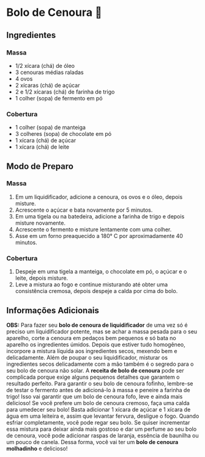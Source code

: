 # Bolo de Cenoura :carrot:



## Ingredientes



### Massa

- 1/2 xícara (chá) de óleo
- 3 cenouras médias raladas
- 4 ovos
- 2 xícaras (chá) de açúcar
- 2 e 1/2 xícaras (chá) de farinha de trigo
- 1 colher (sopa) de fermento em pó



### Cobertura

- 1 colher (sopa) de manteiga
- 3 colheres (sopa) de chocolate em pó
- 1 xícara (chá) de açúcar
- 1 xícara (chá) de leite



## Modo de Preparo



### Massa

1. Em um liquidificador, adicione a cenoura, os ovos e o óleo, depois misture.
2. Acrescente o açúcar e bata novamente por 5 minutos.
3. Em uma tigela ou na batedeira, adicione a farinha de trigo e depois misture novamente.
4. Acrescente o fermento e misture lentamente com uma colher.
5. Asse em um forno preaquecido a 180° C por aproximadamente 40 minutos.



### Cobertura

1. Despeje em uma tigela a manteiga, o chocolate em pó, o açúcar e o leite, depois misture.
2. Leve a mistura ao fogo e continue misturando até obter uma consistência cremosa, depois despeje a calda por cima do bolo.



## Informações Adicionais

**OBS:** Para fazer seu **bolo de cenoura de liquidificador** de  uma vez só é preciso um liquidificador potente, mas se achar a massa  pesada para o seu aparelho, corte a cenoura em pedaços bem pequenos e só bata no aparelho os ingredientes úmidos. Depois que estiver tudo  homogêneo, incorpore a mistura líquida aos ingredientes secos, mexendo  bem e delicadamente. Além de poupar o seu liquidificador, misturar os  ingredientes secos delicadamente com a mão também é o segredo para o seu bolo de cenoura não solar. A **receita de bolo de cenoura** pode ser complicada  porque exige alguns pequenos detalhes que garantem o resultado perfeito. Para garantir o seu bolo de cenoura fofinho, lembre-se de testar o fermento antes de adicioná-lo à massa e peneire a farinha de trigo! Isso vai garantir que um bolo de cenoura fofo, leve e ainda mais delicioso! Se você prefere um bolo de cenoura cremoso, faça uma calda para umedecer seu bolo! Basta adicionar 1 xícara de  açúcar e 1 xícara de água em uma leiteira e, assim que levantar fervura, desligue o fogo. Quando esfriar completamente, você pode regar seu  bolo. Se quiser incrementar essa mistura para deixar ainda mais gostoso e dar um perfume ao seu bolo de cenoura, você pode adicionar raspas de  laranja, essência de baunilha ou um pouco de canela. Dessa forma, você  vai ter um **bolo de cenoura molhadinho** e delicioso!





